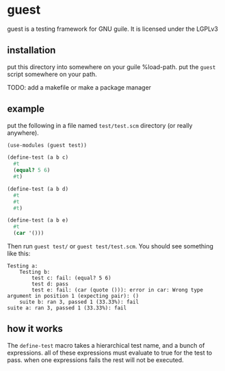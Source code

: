 # guest

guest is a testing framework for GNU guile. It is licensed under the LGPLv3

## installation

put this directory into somewhere on your guile %load-path.
put the `guest` script somewhere on your path.

TODO: add a makefile or make a package manager

## example

put the following in a file named `test/test.scm` directory (or really anywhere).

```scheme
(use-modules (guest test))

(define-test (a b c)
  #t
  (equal? 5 6)
  #t)

(define-test (a b d)
  #t
  #t
  #t)

(define-test (a b e)
  #t
  (car '()))
```

Then run `guest test/` or `guest test/test.scm`. You should see something like
this:

```
Testing a:
    Testing b:
        test c: fail: (equal? 5 6)
        test d: pass
        test e: fail: (car (quote ())): error in car: Wrong type argument in position 1 (expecting pair): ()
    suite b: ran 3, passed 1 (33.33%): fail
suite a: ran 3, passed 1 (33.33%): fail
```

## how it works

The `define-test` macro takes a hierarchical test name, and a bunch of
expressions. all of these expressions must evaluate to true for the test to
pass. when one expressions fails the rest will not be executed.
